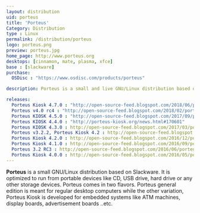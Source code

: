 ```yaml
---
layout: distribution
uid: porteus
title: 'Porteus'
Category: Distribution
type : Linux
permalink: /distribution/porteus
logo: porteus.png
preview: porteus.jpg
home_page: http://www.porteus.org
desktops: [cinnamon, mate, plasma, xfce]
base : [slackware]
purchase:
  OSDisc : "https://www.osdisc.com/products/porteus"

description: Porteus is a small and live GNU/Linux distribution based on Slackware. Stories on Porteus GNU/Linux

releases:
  Porteus Kiosk 4.7.0 : "http://open-source-feed.blogspot.com/2018/06/porteus-kiosk-470-released.html"
  Porteus v4.0 rc4 : "http://open-source-feed.blogspot.com/2018/02/porteus-v40-rc4-released-with-added.html"
  Porteus KIOSK 4.5.0 : "http://open-source-feed.blogspot.com/2017/09/porteus-kiosk-450-released-with-linux.html"
  Porteus KIOSK 4.4.0 : "http://porteus-kiosk.org/news.html#170601"
  Porteus KIOSK 4.3.0 : http://open-source-feed.blogspot.com/2017/03/porteus-kiosk-430-released-with-linux.html
  Porteus v3.2.2, Porteus Kiosk 4.2 : http://open-source-feed.blogspot.com/2016/12/porteus-v322-final-released-with.html
  Porteus Kiosk 4.2.0 : http://open-source-feed.blogspot.com/2016/12/porteus-kiosk-420-released.html
  Porteus Kiosk 4.1.0 : http://open-source-feed.blogspot.com/2016/09/porteus-kiosk-410-released-with-cloud.html
  Porteus 3.2 RC3 : http://open-source-feed.blogspot.com/2016/06/porteus-32-rc3-is-available-for-testing.html
  Porteus Kiosk 4.0.0 : http://open-source-feed.blogspot.com/2016/05/porteus-kiosk-400-released.html
---
```


**Porteus** is a small GNU/Linux distribution based on Slackware. It is optimized to run from portable devices like CD, USB drive, hard drive or any other storage devices. Porteus comes in two flavors. Porteus general edition is meant for regular desktop computers while the other variation, Porteus Kiosk is developed for embedded systems like ATM machines, display boards, advertisement boards ..etc.
